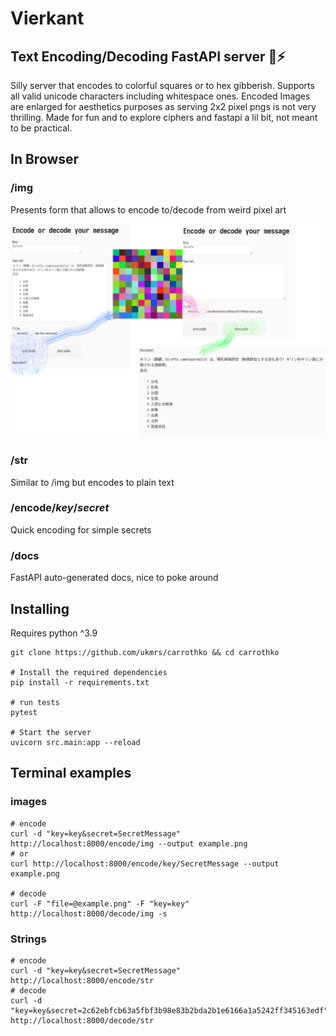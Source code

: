 # Vierkant
## Text Encoding/Decoding FastAPI server :snake::zap:
Silly server that encodes to colorful squares or to hex gibberish.
Supports all valid unicode characters including whitespace ones.
Encoded Images are enlarged for aesthetics purposes as serving 2x2 pixel pngs is not very thrilling.
Made for fun and to explore ciphers and fastapi a lil bit, not meant to be practical.


## In Browser
### /img

Presents form that allows to encode to/decode from weird pixel art

<img src="./assets/slashimg.png">

### /str
Similar to /img but encodes to plain text

### /encode/*key*/*secret*
Quick encoding for simple secrets

### /docs
FastAPI auto-generated docs, nice to poke around


## Installing
Requires python ^3.9


```
git clone https://github.com/ukmrs/carrothko && cd carrothko

# Install the required dependencies
pip install -r requirements.txt

# run tests
pytest

# Start the server
uvicorn src.main:app --reload
```

## Terminal examples
### images
  
```
# encode
curl -d "key=key&secret=SecretMessage" http://localhost:8000/encode/img --output example.png
# or
curl http://localhost:8000/encode/key/SecretMessage --output example.png

# decode
curl -F "file=@example.png" -F "key=key" http://localhost:8000/decode/img -s
```
### Strings

```
# encode
curl -d "key=key&secret=SecretMessage" http://localhost:8000/encode/str
# decode
curl -d "key=key&secret=2c62ebfcb63a5fbf3b98e83b2bda2b1e6166a1a5242ff345163edf" http://localhost:8000/decode/str
```
